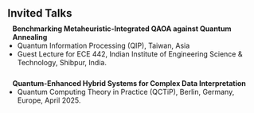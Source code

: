 <h1 id="invited-talks"></h1>
<h2 style="margin: 60px 0px 10px;">Invited Talks</h2>

<div class="justify-text-76" style="display: inline-block; margin-bottom: 20px;">
  <h4 style="margin: 0 10px 0;">Benchmarking Metaheuristic-Integrated QAOA against Quantum Annealing</h4>
  <ul style="margin: 0 0 5px; width: 100%; box-sizing: border-box; padding-left: 20px; list-style-type: disc;">
    <li>Quantum Information Processing (QIP), Taiwan, Asia</li>
    <li>Guest Lecture for ECE 442, Indian Institute of Engineering Science & Technology, Shibpur, India.</li>
  </ul>
</div>

<div class="justify-text-76" style="display: inline-block; margin-bottom: 20px;">
  <h4 style="margin: 0 10px 0;">Quantum-Enhanced Hybrid Systems for Complex Data Interpretation</h4>
  <ul style="margin: 0 0 5px; width: 100%; box-sizing: border-box; padding-left: 20px; list-style-type: disc;">
    <li>Quantum Computing Theory in Practice (QCTiP), Berlin, Germany, Europe, April 2025.</li>
  </ul>
</div>
